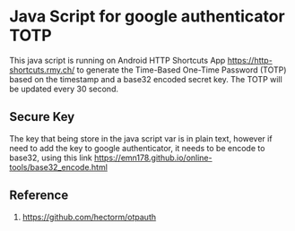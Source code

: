 # Java Script for google authenticator TOTP

This java script is running on Android HTTP Shortcuts App https://http-shortcuts.rmy.ch/ to generate the Time-Based One-Time Password (TOTP)  based on the timestamp and a base32 encoded secret key. The TOTP will be updated every 30 second.

## Secure Key
The key that being store in the java script var is in plain text, however if need to add the key to google authenticator, it needs to be encode to base32, using this link https://emn178.github.io/online-tools/base32_encode.html

## Reference
1) https://github.com/hectorm/otpauth